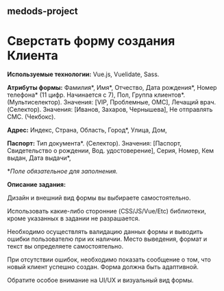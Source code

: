  ## medods-project 
 

# Сверстать форму создания Клиента

**Используемые технологии:**
Vue.js,
Vuelidate,
Sass.

**Атрибуты формы:**
Фамилия*,
Имя*,
Отчество,
Дата рождения*,
Номер телефона* (11 цифр. Начинается с 7),
Пол,
Группа клиентов*. (Мультиселектор). Значения: [VIP, Проблемные, ОМС],
Лечащий врач. (Cелектор). Значения: [Иванов, Захаров, Чернышева],
Не отправлять СМС. (Чекбокс).

**Адрес:**
Индекс,
Страна,
Область,
Город*,
Улица,
Дом,

**Паспорт:**
Тип документа*. (Cелектор). Значения: [Паспорт, Свидетельство о рождении, Вод. удостоверение],
Серия,
Номер,
Кем выдан,
Дата выдачи*,




**Поле обязательное для заполнения.*

**Описание задания:**  

Дизайн и внешний вид формы вы выбираете самостоятельно.  

Использовать какие-либо сторонние (CSS/JS/Vue/Etc) библиотеки, кроме указанных в задании не
разрашается.  

Необходимо осуществлять валидацию данных формы и выводить ошибки пользователю при их
наличии. Место выведения, формат и текст вы определяете самостоятельно.  

При отсутствии ошибок, необходимо показать сообщение о том, что новый клиент успешно создан.
Форма должна быть адаптивной.  

Обратите особое внимание на UI/UX и визуальный вид формы.
